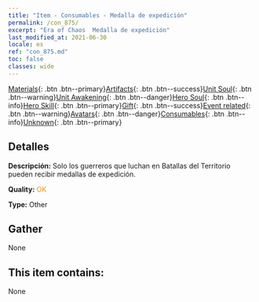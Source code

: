 ```yaml
---
title: "Item - Consumables - Medalla de expedición"
permalink: /con_875/
excerpt: "Era of Chaos  Medalla de expedición"
last_modified_at: 2021-06-30
locale: es
ref: "con_875.md"
toc: false
classes: wide
---
```

 [Materials](/ItemsES/){: .btn .btn--primary}[Artifacts](/ItemsES/Artifacts/){: .btn .btn--success}[Unit Soul](/ItemsES/UnitSoul/){: .btn .btn--warning}[Unit Awakening](/ItemsES/UnitAwakening/){: .btn .btn--danger}[Hero Soul](/ItemsES/HeroSoul/){: .btn .btn--info}[Hero Skill](/ItemsES/HeroSkill/){: .btn .btn--primary}[Gift](/ItemsES/Gift/){: .btn .btn--success}[Event related](/ItemsES/Events/){: .btn .btn--warning}[Avatars](/ItemsES/Avatars/){: .btn .btn--danger}[Consumables](/ItemsES/Consumables/){: .btn .btn--info}[Unknown](/ItemsES/Unknown/){: .btn .btn--primary}

## Detalles
 **Descripción:** Solo los guerreros que luchan en Batallas del Territorio pueden recibir medallas de expedición.

 **Quality:** <span style="color: #FF8C00">OK</span>

 **Type:** Other

## Gather

  None

## This item contains:

  None

